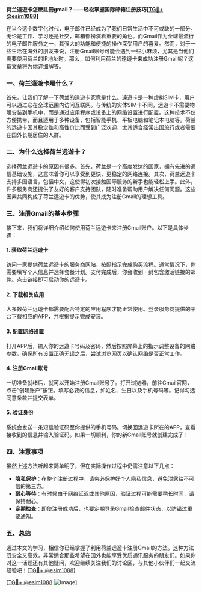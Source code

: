 **荷兰遠遊卡怎麽註冊gmail？——轻松掌握国际邮箱注册技巧[[TG💪+ @esim1088](https://t.me/s/esim1088)]**

在当今这个数字化时代，电子邮件已经成为了我们日常生活中不可或缺的一部分。无论是工作、学习还是社交，邮箱都扮演着重要的角色。而Gmail作为全球最流行的电子邮件服务之一，其强大的功能和便捷的操作深受用户的喜爱。然而，对于一些生活在海外的朋友来说，注册Gmail账号可能会遇到一些小麻烦，尤其是当他们需要使用荷兰的IP地址时。那么，如何利用荷兰的遠遊卡来成功注册Gmail呢？这篇文章将为你详细解答。

### 一、荷兰遠遊卡是什么？

首先，让我们了解一下荷兰的遠遊卡究竟是什么。遠遊卡是一种虚拟SIM卡，用户可以通过它在全球范围内访问互联网。与传统的实体SIM卡不同，远遊卡不需要物理安装到手机中，而是通过应用程序或设备上的网络设置进行配置。这种技术不仅方便携带，而且适用于多种设备，包括智能手机、平板电脑和笔记本电脑等。荷兰的远遊卡因其稳定性和高性价比而受到广泛欢迎，尤其适合经常出国旅行或者需要在国外长期居住的人群。

### 二、为什么选择荷兰远遊卡？

选择荷兰远遊卡的原因有很多。首先，荷兰是一个高度发达的国家，拥有先进的通信基础设施，这意味着你可以享受到更快、更稳定的网络连接。其次，荷兰远遊卡支持多国语言，包括中文，这使得初次接触国际服务的新手也能轻松上手。此外，许多服务商还提供了友好的客户支持团队，随时准备帮助用户解决任何问题。这些因素共同构成了荷兰远遊卡的优势，使其成为注册Gmail的理想工具。

### 三、注册Gmail的基本步骤

接下来，我们将详细介绍如何使用荷兰远遊卡来注册Gmail账户。以下是具体步骤：

#### 1. 获取荷兰远遊卡
访问一家提供荷兰远遊卡的服务商网站，按照指示完成购买流程。通常情况下，你需要填写个人信息并选择套餐计划。支付完成后，你会收到一封包含激活链接的邮件。点击链接即可启动你的远遊卡。

#### 2. 下载相关应用
大多数荷兰远遊卡都需要配合特定的应用程序才能正常使用。登录服务商提供的平台下载相应的APP，并根据提示完成安装。

#### 3. 配置网络设置
打开APP后，输入你的远遊卡号码及密码，然后按照屏幕上的指示调整设备的网络参数。确保所有设置正确无误之后，尝试浏览网页以确认网络是否正常工作。

#### 4. 注册Gmail账号
一切准备就绪后，就可以开始注册Gmail账号了。打开浏览器，前往Gmail官网，点击“创建账户”按钮。填写必要的信息，如姓名、生日以及手机号码等。记得勾选同意条款并提交表单。

#### 5. 验证身份
系统会发送一条短信验证码至你提供的手机号码。切换回远遊卡所在的APP，查看接收到的信息并输入验证码。如果一切顺利，你的新Gmail账号就创建完成了！

### 四、注意事项

虽然上述方法听起来简单明了，但在实际操作过程中仍需注意以下几点：

- **隐私保护**：在整个注册过程中，请务必保护好个人隐私信息，避免泄露给不可信的第三方。
- **耐心等待**：有时候由于网络延迟或其他原因，验证过程可能需要稍长时间，请保持耐心。
- **定期检查**：即使注册成功后，也要定期登录Gmail检查邮件状态，以防错过重要通知。

### 五、总结

通过本文的学习，相信你已经掌握了利用荷兰远遊卡注册Gmail的方法。这种方法既安全又高效，非常适合那些希望在国外也能享受优质通讯服务的朋友们。如果你对这一话题还有其他疑问，欢迎继续关注我们的讨论区，与其他小伙伴们一起交流经验吧！[[TG💪+ @esim1088](https://t.me/s/esim1088)]

[[TG💪+ @esim1088](https://t.me/s/esim1088) ![Image](https://i.postimg.cc/4NQfJmqS/Snipaste-2025-05-13-00-14-12.png)]